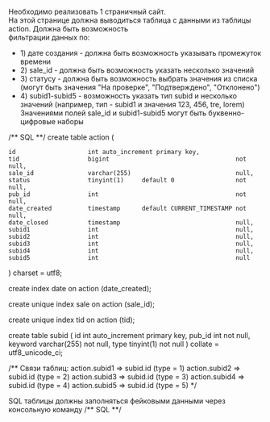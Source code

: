 Необходимо реализовать 1 страничный сайт.<br>
На этой странице должна выводиться таблица c данными из таблицы action. Должна быть возможность<br>
фильтрации данных по:<br>
<ul>
    <li> 1) дате создания - должна быть возможность указывать промежуток времени</li>
    <li> 2) sale_id - должна быть возможность указать несколько значений</li>
    <li> 3) статусу - должна быть возможность выбрать значения из списка (могут быть значения "На проверке", "Подтверждено", "Отклонено")</li>
    <li> 4) subid1-subid5 - возможность указать тип subid и несколько значений (например, тип - subid1 и значения 123, 456, tre, lorem)
          Значениями полей sale_id и subid1-subid5 могут быть буквенно-цифровые наборы</li>
</ul>

 /** SQL **/
create table action
(

    id                    int auto_increment primary key,
    tid                   bigint                                   not null,
    sale_id               varchar(255)                             null,
    status                tinyint(1)     default 0                 not null,
    pub_id                int                                      not null,
    date_created          timestamp      default CURRENT_TIMESTAMP not null,
    date_closed           timestamp                                null,
    subid1                int                                      null,
    subid2                int                                      null,
    subid3                int                                      null,
    subid4                int                                      null,
    subid5                int                                      null
)
    charset = utf8;

create index date
    on action (date_created);

create unique index sale
    on action (sale_id);

create unique index tid
    on action (tid);

create table subid
(
    id      int auto_increment primary key,
    pub_id  int          not null,
    keyword varchar(255) not null,
    type    tinyint(1)   not null
)
    collate = utf8_unicode_ci;

/**
  Связи таблиц:
  action.subid1 => subid.id (type = 1)
  action.subid2 => subid.id (type = 2)
  action.subid3 => subid.id (type = 3)
  action.subid4 => subid.id (type = 4)
  action.subid5 => subid.id (type = 5)
 */

SQL таблицы должны заполняться фейковыми данными через консольную команду
 /** SQL **/
